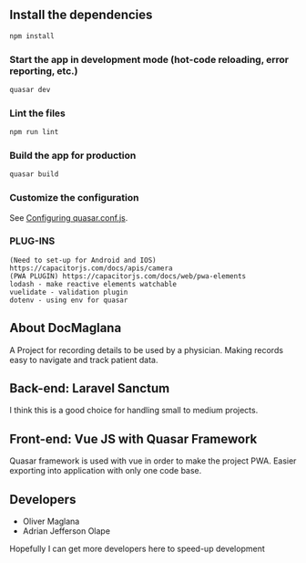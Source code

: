 ## Install the dependencies
```bash
npm install
```

### Start the app in development mode (hot-code reloading, error reporting, etc.)
```bash
quasar dev
```

### Lint the files
```bash
npm run lint
```

### Build the app for production
```bash
quasar build
```

### Customize the configuration
See [Configuring quasar.conf.js](https://v2.quasar.dev/quasar-cli/quasar-conf-js).


### PLUG-INS
```
(Need to set-up for Android and IOS) https://capacitorjs.com/docs/apis/camera
(PWA PLUGIN) https://capacitorjs.com/docs/web/pwa-elements
lodash - make reactive elements watchable
vuelidate - validation plugin
dotenv - using env for quasar
```

## About DocMaglana

A Project for recording details to be used by a physician. Making records easy to navigate and track patient data.

## Back-end: Laravel Sanctum

I think this is a good choice for handling small to medium projects.

## Front-end: Vue JS with Quasar Framework

Quasar framework is used with vue in order to make the project PWA. Easier exporting into application with only one code base.

## Developers

<ul>
    <li>Oliver Maglana</li>
    <li>Adrian Jefferson Olape</li>
</ul>

<span style="font-size=8px;"> Hopefully I can get more developers here to speed-up development </span>
